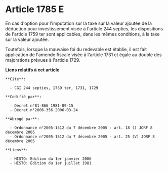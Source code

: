 # Article 1785 E

En cas d'option pour l'imputation sur la taxe sur la valeur ajoutée de la déduction pour investissement visée à l'article 244
septies, les dispositions de l'article 1759 ter sont applicables, dans les mêmes conditions, à la taxe sur la valeur ajoutée.

Toutefois, lorsque la mauvaise foi du redevable est établie, il est fait application de l'amende fiscale visée à l'article
1731 et égale au double des majorations prévues à l'article 1729.

**Liens relatifs à cet article**

	**Cite**:

	  - CGI 244 septies, 1759 ter, 1731, 1729

	**Codifié par**:

	  - Décret n°81-866 1981-09-15
	  - Décret n°2006-356 2006-03-24

	**Abrogé par**:

	  - Ordonnance n°2005-1512 du 7 décembre 2005 - art. 18 () JORF 8 décembre 2005
	  - Ordonnance n°2005-1512 du 7 décembre 2005 - art. 25 (V) JORF 8 décembre 2005

	**Liens**:

	  - HISTO: Edition du 1er janvier 2006
	  - HISTO: Edition du 1er juillet 1981
